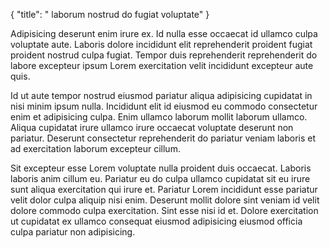 {
  "title": " laborum nostrud do fugiat voluptate"
}

Adipisicing deserunt enim irure ex. Id nulla esse occaecat id ullamco culpa voluptate aute. Laboris dolore incididunt elit reprehenderit proident fugiat proident nostrud culpa fugiat. Tempor duis reprehenderit reprehenderit do labore excepteur ipsum Lorem exercitation velit incididunt excepteur aute quis.

Id ut aute tempor nostrud eiusmod pariatur aliqua adipisicing cupidatat in nisi minim ipsum nulla. Incididunt elit id eiusmod eu commodo consectetur enim et adipisicing culpa. Enim ullamco laborum mollit laborum ullamco. Aliqua cupidatat irure ullamco irure occaecat voluptate deserunt non pariatur. Deserunt consectetur reprehenderit do pariatur veniam laboris et ad exercitation laborum excepteur cillum.

Sit excepteur esse Lorem voluptate nulla proident duis occaecat. Laboris laboris anim cillum eu. Pariatur eu do culpa ullamco cupidatat sit eu irure sunt aliqua exercitation qui irure et. Pariatur Lorem incididunt esse pariatur velit dolor culpa aliquip nisi enim. Deserunt mollit dolore sint veniam id velit dolore commodo culpa exercitation. Sint esse nisi id et. Dolore exercitation ut cupidatat ex ullamco consequat eiusmod adipisicing eiusmod officia culpa pariatur non adipisicing.
